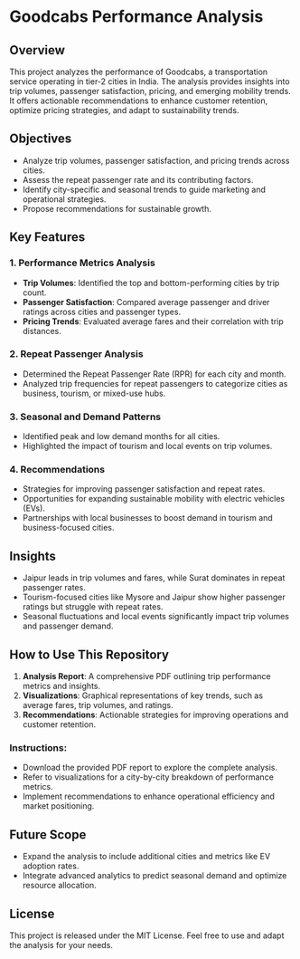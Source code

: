 # Goodcabs Performance Analysis

## Overview
This project analyzes the performance of Goodcabs, a transportation service operating in tier-2 cities in India. The analysis provides insights into trip volumes, passenger satisfaction, pricing, and emerging mobility trends. It offers actionable recommendations to enhance customer retention, optimize pricing strategies, and adapt to sustainability trends.

## Objectives
- Analyze trip volumes, passenger satisfaction, and pricing trends across cities.
- Assess the repeat passenger rate and its contributing factors.
- Identify city-specific and seasonal trends to guide marketing and operational strategies.
- Propose recommendations for sustainable growth.

## Key Features

### 1. Performance Metrics Analysis
- **Trip Volumes**: Identified the top and bottom-performing cities by trip count.
- **Passenger Satisfaction**: Compared average passenger and driver ratings across cities and passenger types.
- **Pricing Trends**: Evaluated average fares and their correlation with trip distances.

### 2. Repeat Passenger Analysis
- Determined the Repeat Passenger Rate (RPR) for each city and month.
- Analyzed trip frequencies for repeat passengers to categorize cities as business, tourism, or mixed-use hubs.

### 3. Seasonal and Demand Patterns
- Identified peak and low demand months for all cities.
- Highlighted the impact of tourism and local events on trip volumes.

### 4. Recommendations
- Strategies for improving passenger satisfaction and repeat rates.
- Opportunities for expanding sustainable mobility with electric vehicles (EVs).
- Partnerships with local businesses to boost demand in tourism and business-focused cities.

## Insights
- Jaipur leads in trip volumes and fares, while Surat dominates in repeat passenger rates.
- Tourism-focused cities like Mysore and Jaipur show higher passenger ratings but struggle with repeat rates.
- Seasonal fluctuations and local events significantly impact trip volumes and passenger demand.

## How to Use This Repository

1. **Analysis Report**: A comprehensive PDF outlining trip performance metrics and insights.
2. **Visualizations**: Graphical representations of key trends, such as average fares, trip volumes, and ratings.
3. **Recommendations**: Actionable strategies for improving operations and customer retention.

### Instructions:
- Download the provided PDF report to explore the complete analysis.
- Refer to visualizations for a city-by-city breakdown of performance metrics.
- Implement recommendations to enhance operational efficiency and market positioning.

## Future Scope
- Expand the analysis to include additional cities and metrics like EV adoption rates.
- Integrate advanced analytics to predict seasonal demand and optimize resource allocation.

## License
This project is released under the MIT License. Feel free to use and adapt the analysis for your needs.
